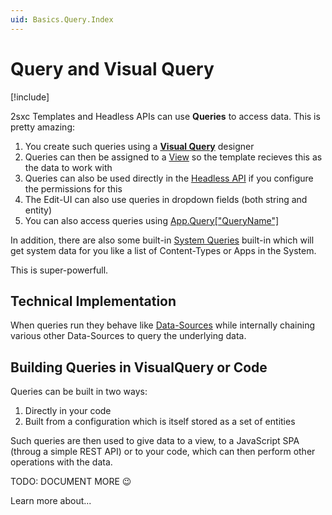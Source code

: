 ```yaml
---
uid: Basics.Query.Index
---
```


# Query and Visual Query

[!include[](~/basics/stack/_shared-float-summary.md)]
<style>.context-box-summary .query { visibility: visible; } </style>

2sxc Templates and Headless APIs can use **Queries** to access data. This is pretty amazing:

1. You create such queries using a **[Visual Query](xref:Basics.Query.VisualQuery.Index)** designer
1. Queries can then be assigned to a [View](xref:Basics.App.Views) so the template recieves this as the data to work with
1. Queries can also be used directly in the [Headless API](xref:Basics.Server.Headless.Index) if you configure the permissions for this
1. The Edit-UI can also use queries in dropdown fields (both string and entity)
1. You can also access queries using [App.Query["QueryName"]](xref:NetCode.DynamicCode.App)

In addition, there are also some built-in [System Queries](xref:Basics.Query.SystemQueries) built-in which will get system data for you like a list of Content-Types or Apps in the System.

This is super-powerfull. 

## Technical Implementation

When queries run they behave like [Data-Sources](xref:NetCode.DataSources.Index) while internally chaining various other Data-Sources to query the underlying data. 

## Building Queries in VisualQuery or Code

Queries can be built in two ways:

1. Directly in your code
1. Built from a configuration which is itself stored as a set of entities

Such queries are then used to give data to a view, to a JavaScript SPA (throug a simple REST API) or to your code, which can then perform other operations with the data. 



TODO: DOCUMENT MORE 😉

Learn more about...
